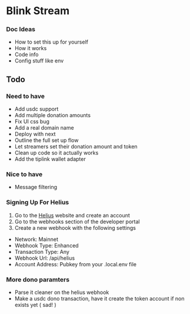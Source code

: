 # Blink Stream

### Doc Ideas
- How to set this up for yourself
- How it works
- Code info
- Config stuff like env

## Todo

### Need to have
- Add usdc support
- Add multiple donation amounts
- Fix UI css bug
- Add a real domain name
- Deploy with next
- Outline the full set up flow
- Let streamers set their donation amount and token
- Clean up code so it actually works
- Add the tiplink wallet adapter

### Nice to have
- Message filtering

### Signing Up For Helius

1. Go to the [Helius](https://www.helius.dev/) website and create an account
2. Go to the webhooks section of the developer portal
3. Create a new webhook with the following settings
- Network: Mainnet
- Webhook Type: Enhanced
- Transaction Type: Any
- Webhook Url: <url from ngrok>/api/helius
- Account Address: Pubkey from your .local.env file

### More dono paramters
- Parse it cleaner on the helius webhook
- Make a usdc dono transaction, have it create the token account if non exists yet ( sad! )